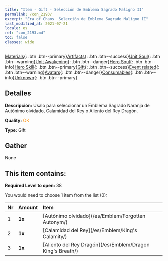 ```yaml
---
title: "Item - Gift - Selección de Emblema Sagrado Maligno II"
permalink: /con_2193/
excerpt: "Era of Chaos  Selección de Emblema Sagrado Maligno II"
last_modified_at: 2021-07-21
locale: es
ref: "con_2193.md"
toc: false
classes: wide
---
```

 [Materials](/ItemsES/){: .btn .btn--primary}[Artifacts](/ItemsES/Artifacts/){: .btn .btn--success}[Unit Soul](/ItemsES/UnitSoul/){: .btn .btn--warning}[Unit Awakening](/ItemsES/UnitAwakening/){: .btn .btn--danger}[Hero Soul](/ItemsES/HeroSoul/){: .btn .btn--info}[Hero Skill](/ItemsES/HeroSkill/){: .btn .btn--primary}[Gift](/ItemsES/Gift/){: .btn .btn--success}[Event related](/ItemsES/Events/){: .btn .btn--warning}[Avatars](/ItemsES/Avatars/){: .btn .btn--danger}[Consumables](/ItemsES/Consumables/){: .btn .btn--info}[Unknown](/ItemsES/Unknown/){: .btn .btn--primary}

## Detalles
 **Descripción:** Úsalo para seleccionar un Emblema Sagrado Naranja de Autónimo olvidado, Calamidad del Rey o Aliento del Rey Dragón.

 **Quality:** <span style="color: #FF8C00">OK</span>

 **Type:** Gift

## Gather

  None

## This item contains:

 **Required Level to open:** 38

 You would need to choose 1 item from the list (0):

  | Nr | Amount |     Item    |
  |:---|:-------|:------------|
  | 1 |  **1x** | [Autónimo olvidado](/es/Emblem/Forgotten Autonym/) |  | 
  | 2 |  **1x** | [Calamidad del Rey](/es/Emblem/King's Calamity/) |  | 
  | 3 |  **1x** | [Aliento del Rey Dragón](/es/Emblem/Dragon King's Breath/) |  | 
